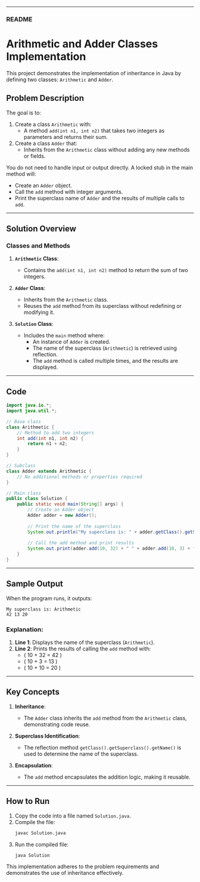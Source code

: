 

---

### README

# Arithmetic and Adder Classes Implementation

This project demonstrates the implementation of inheritance in Java by defining two classes: `Arithmetic` and `Adder`.

## Problem Description

The goal is to:
1. Create a class `Arithmetic` with:
   - A method `add(int n1, int n2)` that takes two integers as parameters and returns their sum.
2. Create a class `Adder` that:
   - Inherits from the `Arithmetic` class without adding any new methods or fields.

You do not need to handle input or output directly. A locked stub in the main method will:
- Create an `Adder` object.
- Call the `add` method with integer arguments.
- Print the superclass name of `Adder` and the results of multiple calls to `add`.

---

## Solution Overview

### Classes and Methods

1. **`Arithmetic` Class**:
   - Contains the `add(int n1, int n2)` method to return the sum of two integers.

2. **`Adder` Class**:
   - Inherits from the `Arithmetic` class.
   - Reuses the `add` method from its superclass without redefining or modifying it.

3. **`Solution` Class**:
   - Includes the `main` method where:
     - An instance of `Adder` is created.
     - The name of the superclass (`Arithmetic`) is retrieved using reflection.
     - The `add` method is called multiple times, and the results are displayed.

---

## Code

```java
import java.io.*;
import java.util.*;

// Base class
class Arithmetic {
    // Method to add two integers
    int add(int n1, int n2) {
        return n1 + n2;
    }
}

// Subclass
class Adder extends Arithmetic {
    // No additional methods or properties required
}

// Main class
public class Solution {
    public static void main(String[] args) {
        // Create an Adder object
        Adder adder = new Adder();
        
        // Print the name of the superclass
        System.out.println("My superclass is: " + adder.getClass().getSuperclass().getName());
        
        // Call the add method and print results
        System.out.print(adder.add(10, 32) + " " + adder.add(10, 3) + " " + adder.add(10, 10));
    }
}
```

---

## Sample Output

When the program runs, it outputs:

```
My superclass is: Arithmetic
42 13 20
```

### Explanation:
1. **Line 1**: Displays the name of the superclass (`Arithmetic`).
2. **Line 2**: Prints the results of calling the `add` method with:
   - \( 10 + 32 = 42 \)
   - \( 10 + 3 = 13 \)
   - \( 10 + 10 = 20 \)

---

## Key Concepts

1. **Inheritance**:
   - The `Adder` class inherits the `add` method from the `Arithmetic` class, demonstrating code reuse.

2. **Superclass Identification**:
   - The reflection method `getClass().getSuperclass().getName()` is used to determine the name of the superclass.

3. **Encapsulation**:
   - The `add` method encapsulates the addition logic, making it reusable.

---

## How to Run

1. Copy the code into a file named `Solution.java`.
2. Compile the file:
   ```bash
   javac Solution.java
   ```
3. Run the compiled file:
   ```bash
   java Solution
   ```

This implementation adheres to the problem requirements and demonstrates the use of inheritance effectively.